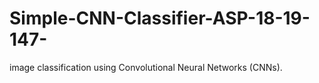# Simple-CNN-Classifier-ASP-18-19-147-
image classification using Convolutional Neural Networks (CNNs).
